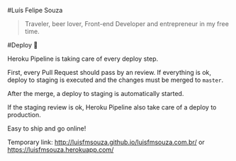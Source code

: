 #Luís Felipe Souza

> Traveler, beer lover, Front-end Developer and entrepreneur in my free time.

#Deploy :rocket:

Heroku Pipeline is taking care of every deploy step. 

First, every Pull Request should pass by an review. If everything is ok, deploy to staging is executed and the changes must be merged to `master`.

After the merge, a deploy to staging is automatically started.

If the staging review is ok, Heroku Pipeline also take care of a deploy to production.

Easy to ship and go online!



Temporary link: http://luisfmsouza.github.io/luisfmsouza.com.br/ or https://luisfmsouza.herokuapp.com/